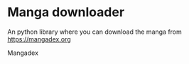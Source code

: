 # Manga downloader
An python library where you can download the manga from https://mangadex.org

Mangadex
